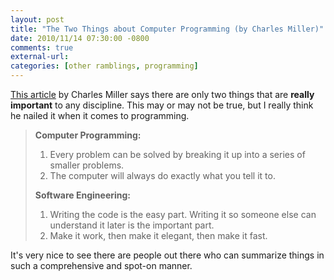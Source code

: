 ```yaml
---
layout: post
title: "The Two Things about Computer Programming (by Charles Miller)"
date: 2010/11/14 07:30:00 -0800
comments: true
external-url:
categories: [other ramblings, programming]
---
```



[This article][1] by Charles Miller says there are only two things that are 
**really important** to any discipline. This may or may not be true, but I 
really think he nailed it when it comes to programming.

> 
> **Computer Programming:**
> 
> 1. Every problem can be solved by breaking it up into a series of smaller problems.
> 2. The computer will always do exactly what you tell it to.
> 
> **Software Engineering:**
> 
> 1. Writing the code is the easy part. Writing it so someone else can understand it later is the important part.
> 2. Make it work, then make it elegant, then make it fast.
> 

It's very nice to see there are people out there who can summarize things in 
such a comprehensive and spot-on manner.



[1]: http://fishbowl.pastiche.org/2007/04/15/the_two_things_about_computer_programming/